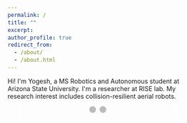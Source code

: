 ```yaml
---
permalink: /
title: ""
excerpt: 
author_profile: true
redirect_from: 
  - /about/
  - /about.html
---
```




Hi! 
I'm Yogesh, a MS Robotics and Autonomous student at Arizona State University. I'm a researcher at RISE lab. My research interest includes collision-resilient aerial robots. 


<div class="slideshow-container">

  <!-- Full-width images with number and caption text -->
  <div class="mySlides fade">
    <div class="numbertext">
      <p> 1/2 </p> 
    </div>
    <img src="/images/droneMe.jpg" >
    <div class="text"> 
      <p> Assembling Xplorer UAV </p>
    </div>
  </div>

  <div class="mySlides fade">
    <div class="numbertext">
      <p> 2/2 </p>
    </div>
    <img src="/images/meflying.jpg" >
    <div class="text"> 
      <p>Xplorer drone's flight test</p>
    </div>
  </div>

  <!-- Next and previous buttons -->
  <a class="prev" onclick="plusSlides(-1)"> &#10094;</a>
  <a class="next" onclick="plusSlides(1)"> &#10095;</a>

 </div>

 <!-- The dots/circles-->

 <div style="text-align:center">
  <span class="dot" onclick="currentSlide(1)"></span>
  <span class="dot" onclick="currentSlide(2)"></span>
 </div>

<style>
* {box-sizing:border-box}

/* Slideshow container */
.slideshow-container {
  max-width: 100%;
  position:relative;
  margin: auto;
}

/* Hide the images by default*/
.mySlides{
  display: none;
}

/* Next & previous buttons */

.prev, .next {
  cursor: pointer;
  position: absolute;
  top: 50%;
  width: auto;
  margin-top: -22px;
  padding: 16px;
  color: white;
  font-weight: bold;
  font-size: 25px;
  transition: 0.6s ease;
  border-radius: 0 3px 3px 0;
  user-select: none;
}

/* Position the "next button" to the right */
.next {
  right: 0;
  border-radius: 3px 0 0 3px;
}

/* On hover, add a black background color with a little bit see-through */
.prev:hover, .next:hover {
  background-color: rgba(0,0,0,0.8);
}

/* Caption text */
.text {
  color: #f2f2f2;
  background-color: rgba(0,0,0,0.8);
  font-size: 15px;
  padding: 8px 12px;
  position: absolute;
  bottom: 0px;
  width: 100%;
  text-align: center;
}

/* Number text (1/3 etc) */
.numbertext {
  color: #f2f2f2;
  background-color: #bbb;
  font-size: 20px;
  padding: 8px 12px;
  position: absolute;
  top: 0;
}

/* The dots/bullets/indicators */
.dot {
  cursor: pointer;
  height: 15px;
  width: 15px;
  margin: 0 2px;
  background-color: #bbb;
  border-radius: 50%;
  display: inline-block;
  transition: background-color 0.6s ease;
}

.active, .dot:hover {
  background-color: #717171;
}

/* Fading animation */
.fade {
  animation-name: fade;
  animation-duration: 1.5s;
}

@keyframes fade {
  from {opacity: .4}
  to {opacity: 1}
}

</style>

<script>

let slideIndex = 1;
showSlides(slideIndex);

// Next/previous controls
function plusSlides(n) {
  showSlides(slideIndex += n);
}

// Thumbnail image controls
function currentSlide(n) {
  showSlides(slideIndex = n);
}

function showSlides(n) {
  let i;
  let slides = document.getElementsByClassName("mySlides");
  let dots = document.getElementsByClassName("dot");
  if (n > slides.length) {slideIndex = 1}
  if (n < 1) {slideIndex = slides.length}
  for (i = 0; i < slides.length; i++) {
    slides[i].style.display = "none";
  }
  for (i = 0; i < dots.length; i++) {
    dots[i].className = dots[i].className.replace(" active", "");
  }
  slides[slideIndex-1].style.display = "block";
  dots[slideIndex-1].className += " active";
} 


</script>
